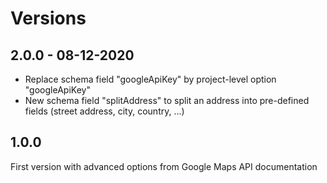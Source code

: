 # Versions

## 2.0.0 - 08-12-2020

- Replace schema field "googleApiKey" by project-level option "googleApiKey"
- New schema field "splitAddress" to split an address into pre-defined fields (street address, city, country, ...)

## 1.0.0

First version with advanced options from Google Maps API documentation
